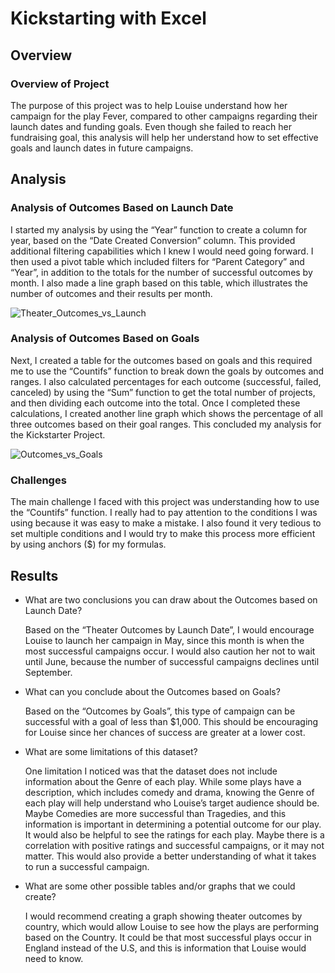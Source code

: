 # Kickstarting with Excel

## Overview

### Overview of Project

The purpose of this project was to help Louise understand how her campaign for the play Fever, compared to other campaigns regarding their launch dates and funding goals. Even though she failed to reach her fundraising goal, this analysis will help her understand how to set effective goals and launch dates in future campaigns.


## Analysis

### Analysis of Outcomes Based on Launch Date

I started my analysis by using the “Year” function to create a column for year, based on the “Date Created Conversion” column. This provided additional filtering capabilities which I knew I would need going forward. I then used a pivot table which included filters for “Parent Category” and “Year”, in addition to the totals for the number of successful outcomes by month. I also made a line graph based on this table, which illustrates the number of outcomes and their results per month. 

![Theater_Outcomes_vs_Launch](https://user-images.githubusercontent.com/111243284/187776608-97cfb9db-9150-4492-935c-f1a2fc78fb0e.png)



### Analysis of Outcomes Based on Goals

  Next, I created a table for the outcomes based on goals and this required me to use the “Countifs” function to break down the goals by outcomes and ranges. I also calculated percentages for each outcome (successful, failed, canceled) by using the “Sum” function to get the total number of projects, and then dividing each outcome into the total. Once I completed these calculations, I created another line graph which shows the percentage of all three outcomes based on their goal ranges. This concluded my analysis for the Kickstarter Project.

![Outcomes_vs_Goals](https://user-images.githubusercontent.com/111243284/187777151-06ff3f83-5d89-4db3-8965-15f9ae346c26.png)



### Challenges

The main challenge I faced with this project was understanding how to use the “Countifs” function. I really had to pay attention to the conditions I was using because it was easy to make a mistake. I also found it very tedious to set multiple conditions and I would try to make this process more efficient by using anchors ($) for my formulas.


## Results

- What are two conclusions you can draw about the Outcomes based on Launch Date?

	Based on the “Theater Outcomes by Launch Date”, I would encourage Louise to launch her campaign in May, since this month is when the most successful campaigns occur. I would also caution her not to wait until June, because the number of successful campaigns declines until September.

- What can you conclude about the Outcomes based on Goals?

	Based on the “Outcomes by Goals”, this type of campaign can be successful with a goal of less than $1,000. This should be encouraging for Louise since her chances of success are greater at a lower cost.

- What are some limitations of this dataset?

	One limitation I noticed was that the dataset does not include information about the Genre of each play. While some plays have a description, which includes comedy and drama, knowing the Genre of each play will help understand who Louise’s target audience should be. Maybe Comedies are more successful than Tragedies, and this information is important in determining a potential outcome for our play. It would also be helpful to see the ratings for each play. Maybe there is a correlation with positive ratings and successful campaigns, or it may not matter. This would also provide a better understanding of what it takes to run a successful campaign.

- What are some other possible tables and/or graphs that we could create?

	I would recommend creating a graph showing theater outcomes by country, which would allow Louise to see how the plays are performing based on the Country. It could be that most successful plays occur in England instead of the U.S, and this is information that Louise would need to know. 
